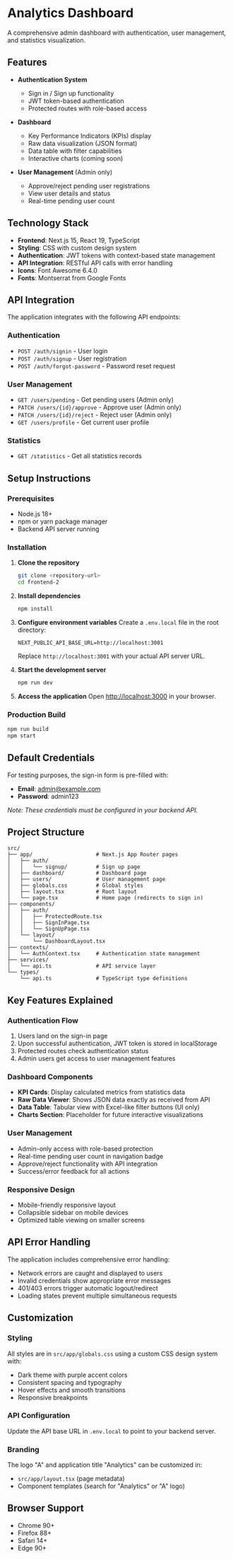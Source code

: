 # Analytics Dashboard

A comprehensive admin dashboard with authentication, user management, and statistics visualization.

## Features

- **Authentication System**
  - Sign in / Sign up functionality
  - JWT token-based authentication
  - Protected routes with role-based access

- **Dashboard**
  - Key Performance Indicators (KPIs) display
  - Raw data visualization (JSON format)
  - Data table with filter capabilities
  - Interactive charts (coming soon)

- **User Management** (Admin only)
  - Approve/reject pending user registrations
  - View user details and status
  - Real-time pending user count

## Technology Stack

- **Frontend**: Next.js 15, React 19, TypeScript
- **Styling**: CSS with custom design system
- **Authentication**: JWT tokens with context-based state management
- **API Integration**: RESTful API calls with error handling
- **Icons**: Font Awesome 6.4.0
- **Fonts**: Montserrat from Google Fonts

## API Integration

The application integrates with the following API endpoints:

### Authentication
- `POST /auth/signin` - User login
- `POST /auth/signup` - User registration
- `POST /auth/forgot-password` - Password reset request

### User Management
- `GET /users/pending` - Get pending users (Admin only)
- `PATCH /users/{id}/approve` - Approve user (Admin only)
- `PATCH /users/{id}/reject` - Reject user (Admin only)
- `GET /users/profile` - Get current user profile

### Statistics
- `GET /statistics` - Get all statistics records

## Setup Instructions

### Prerequisites

- Node.js 18+ 
- npm or yarn package manager
- Backend API server running

### Installation

1. **Clone the repository**
   ```bash
   git clone <repository-url>
   cd frontend-2
   ```

2. **Install dependencies**
   ```bash
   npm install
   ```

3. **Configure environment variables**
   Create a `.env.local` file in the root directory:
   ```env
   NEXT_PUBLIC_API_BASE_URL=http://localhost:3001
   ```
   
   Replace `http://localhost:3001` with your actual API server URL.

4. **Start the development server**
   ```bash
   npm run dev
   ```

5. **Access the application**
   Open [http://localhost:3000](http://localhost:3000) in your browser.

### Production Build

```bash
npm run build
npm start
```

## Default Credentials

For testing purposes, the sign-in form is pre-filled with:
- **Email**: admin@example.com
- **Password**: admin123

*Note: These credentials must be configured in your backend API.*

## Project Structure

```
src/
├── app/                    # Next.js App Router pages
│   ├── auth/
│   │   └── signup/         # Sign up page
│   ├── dashboard/          # Dashboard page
│   ├── users/              # User management page
│   ├── globals.css         # Global styles
│   ├── layout.tsx          # Root layout
│   └── page.tsx            # Home page (redirects to sign in)
├── components/
│   ├── auth/
│   │   ├── ProtectedRoute.tsx
│   │   ├── SignInPage.tsx
│   │   └── SignUpPage.tsx
│   └── layout/
│       └── DashboardLayout.tsx
├── contexts/
│   └── AuthContext.tsx     # Authentication state management
├── services/
│   └── api.ts              # API service layer
└── types/
    └── api.ts              # TypeScript type definitions
```

## Key Features Explained

### Authentication Flow
1. Users land on the sign-in page
2. Upon successful authentication, JWT token is stored in localStorage
3. Protected routes check authentication status
4. Admin users get access to user management features

### Dashboard Components
- **KPI Cards**: Display calculated metrics from statistics data
- **Raw Data Viewer**: Shows JSON data exactly as received from API
- **Data Table**: Tabular view with Excel-like filter buttons (UI only)
- **Charts Section**: Placeholder for future interactive visualizations

### User Management
- Admin-only access with role-based protection
- Real-time pending user count in navigation badge
- Approve/reject functionality with API integration
- Success/error feedback for all actions

### Responsive Design
- Mobile-friendly responsive layout
- Collapsible sidebar on mobile devices
- Optimized table viewing on smaller screens

## API Error Handling

The application includes comprehensive error handling:
- Network errors are caught and displayed to users
- Invalid credentials show appropriate error messages
- 401/403 errors trigger automatic logout/redirect
- Loading states prevent multiple simultaneous requests

## Customization

### Styling
All styles are in `src/app/globals.css` using a custom CSS design system with:
- Dark theme with purple accent colors
- Consistent spacing and typography
- Hover effects and smooth transitions
- Responsive breakpoints

### API Configuration
Update the API base URL in `.env.local` to point to your backend server.

### Branding
The logo "A" and application title "Analytics" can be customized in:
- `src/app/layout.tsx` (page metadata)
- Component templates (search for "Analytics" or "A" logo)

## Browser Support

- Chrome 90+
- Firefox 88+
- Safari 14+
- Edge 90+
